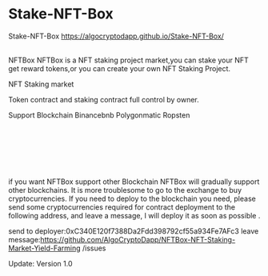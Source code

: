 # Stake-NFT-Box
Stake-NFT-Box
https://algocryptodapp.github.io/Stake-NFT-Box/

<br>
NFTBox
NFTBox is a NFT staking project market,you can stake your NFT get reward tokens,or you can create your own NFT Staking Project.

NFT Staking market


Token contract and staking contract full control by owner.

Support Blockchain
Binancebnb
Polygonmatic
Ropsten

<br><br><br><br><br><br>
if you want NFTBox support other Blockchain
NFTBox will gradually support other blockchains. It is more troublesome to go to the exchange to buy cryptocurrencies. If you need to deploy to the blockchain you need, please send some cryptocurrencies required for contract deployment to the following address, and leave a message, I will deploy it as soon as possible .

send to deployer:0xC340E120f7388Da2Fdd398792cf55a934Fe7AFc3
leave message:https://github.com/AlgoCryptoDapp/NFTBox-NFT-Staking-Market-Yield-Farming
/issues


Update:
Version 1.0
